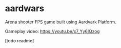 # aardwars
Arena shooter FPS game built using Aardvark Platform.

Gameplay video: https://youtu.be/x7_Yy6IQzog

[todo readme]
